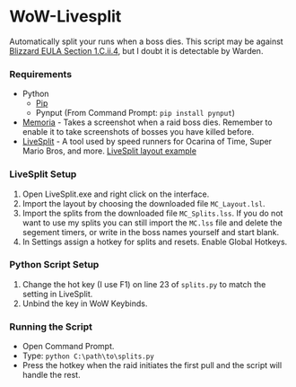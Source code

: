 # WoW-Livesplit
Automatically split your runs when a boss dies. This script may be against [Blizzard EULA Section 1.C.ii.4](https://www.blizzard.com/en-us/legal/fba4d00f-c7e4-4883-b8b9-1b4500a402ea/blizzard-end-user-license-agreement), but I doubt it is detectable by Warden.

### Requirements
  * Python
    * [Pip](https://pip.pypa.io/en/stable/installing/)
    * Pynput (From Command Prompt: `pip install pynput`)
  * [Memoria](https://www.curseforge.com/wow/addons/memoria) - Takes a screenshot when a raid boss dies. Remember to enable it to take screenshots of bosses you have killed before. 
  * [LiveSplit](http://livesplit.org/) - A tool used by speed runners for Ocarina of Time, Super Mario Bros, and more.
    [LiveSplit layout example](https://imgur.com/dxKTVi9)

### LiveSplit Setup
  1. Open LiveSplit.exe and right click on the interface.
  2. Import the layout by choosing the downloaded file `MC_Layout.lsl`.
  3. Import the splits from the downloaded file `MC_Splits.lss`. If you do not want to use my splits you can still import the `MC.lss` file and delete the segement timers, or write in the boss names yourself and start blank. 
  5. In Settings assign a hotkey for splits and resets. Enable Global Hotkeys.
  
### Python Script Setup
  1. Change the hot key (I use F1) on line 23 of `splits.py` to match the setting in LiveSplit.
  2. Unbind the key in WoW Keybinds.
  
### Running the Script
  * Open Command Prompt.
  * Type: `python C:\path\to\splits.py`
  * Press the hotkey when the raid initiates the first pull and the script will handle the rest.
